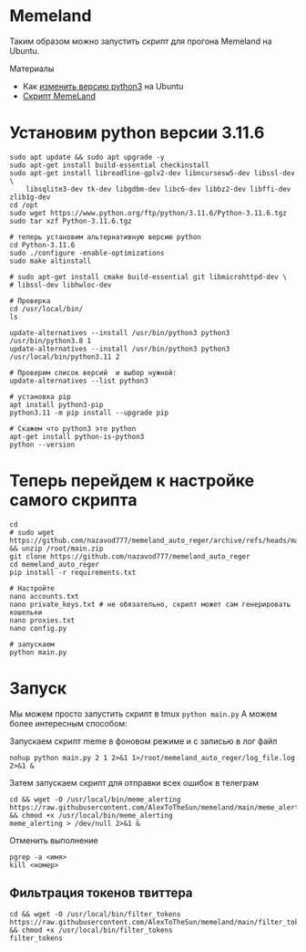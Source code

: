 # Memeland
Таким образом можно запустить скрипт для прогона Memeland на Ubuntu.

Материалы
- Как [изменить версию python3](https://habr.com/ru/articles/686186/) на Ubuntu
- [Скрипт MemeLand](https://github.com/nazavod777/memeland_auto_reger)

# Установим python версии 3.11.6
```
sudo apt update && sudo apt upgrade -y
sudo apt-get install build-essential checkinstall
sudo apt-get install libreadline-gplv2-dev libncursesw5-dev libssl-dev \
    libsqlite3-dev tk-dev libgdbm-dev libc6-dev libbz2-dev libffi-dev zlib1g-dev
cd /opt
sudo wget https://www.python.org/ftp/python/3.11.6/Python-3.11.6.tgz
sudo tar xzf Python-3.11.6.tgz

# теперь установим альтернативную версию python
cd Python-3.11.6
sudo ./configure -enable-optimizations
sudo make altinstall

# sudo apt-get install cmake build-essential git libmicrohttpd-dev \
# libssl-dev libhwloc-dev

# Проверка
cd /usr/local/bin/
ls

update-alternatives --install /usr/bin/python3 python3 /usr/bin/python3.8 1
update-alternatives --install /usr/bin/python3 python3 /usr/local/bin/python3.11 2

# Проверим список версий  и выбор нужной:
update-alternatives --list python3

# установка pip
apt install python3-pip
python3.11 -m pip install --upgrade pip

# Скажем что python3 это python
apt-get install python-is-python3
python --version
```
# Теперь перейдем к настройке самого скрипта
```
cd
# sudo wget https://github.com/nazavod777/memeland_auto_reger/archive/refs/heads/main.zip && unzip /root/main.zip
git clone https://github.com/nazavod777/memeland_auto_reger
cd memeland_auto_reger
pip install -r requirements.txt

# Настройте
nano accounts.txt
nano private_keys.txt # не обязательно, скрипт может сам генерировать кошельки
nano proxies.txt
nano config.py

# запускаем
python main.py
```
# Запуск
Мы можем просто запустить скрипт в tmux `python main.py` А можем более интересным способом:

Запускаем скрипт meme в фоновом режиме и с записью в лог файл
```
nohup python main.py 2 1 2>&1 1>/root/memeland_auto_reger/log_file.log 2>&1 &
```
Затем запускаем скрипт для отправки всех ошибок в телеграм
```
cd && wget -O /usr/local/bin/meme_alerting https://raw.githubusercontent.com/AlexToTheSun/memeland/main/meme_alerting.sh && chmod +x /usr/local/bin/meme_alerting
meme_alerting > /dev/null 2>&1 &
```
Отменить выполнение
```
pgrep -a <имя>
kill <номер>
```

## Фильтрация токенов твиттера
```
cd && wget -O /usr/local/bin/filter_tokens https://raw.githubusercontent.com/AlexToTheSun/memeland/main/filter_tokens.sh && chmod +x /usr/local/bin/filter_tokens
filter_tokens
```
